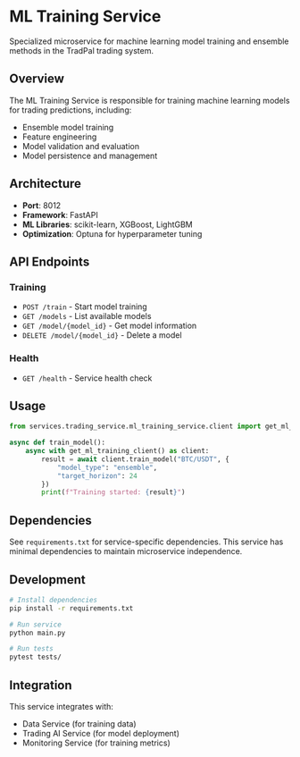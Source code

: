 # ML Training Service

Specialized microservice for machine learning model training and ensemble methods in the TradPal trading system.

## Overview

The ML Training Service is responsible for training machine learning models for trading predictions, including:

- Ensemble model training
- Feature engineering
- Model validation and evaluation
- Model persistence and management

## Architecture

- **Port**: 8012
- **Framework**: FastAPI
- **ML Libraries**: scikit-learn, XGBoost, LightGBM
- **Optimization**: Optuna for hyperparameter tuning

## API Endpoints

### Training
- `POST /train` - Start model training
- `GET /models` - List available models
- `GET /model/{model_id}` - Get model information
- `DELETE /model/{model_id}` - Delete a model

### Health
- `GET /health` - Service health check

## Usage

```python
from services.trading_service.ml_training_service.client import get_ml_training_client

async def train_model():
    async with get_ml_training_client() as client:
        result = await client.train_model("BTC/USDT", {
            "model_type": "ensemble",
            "target_horizon": 24
        })
        print(f"Training started: {result}")
```

## Dependencies

See `requirements.txt` for service-specific dependencies. This service has minimal dependencies to maintain microservice independence.

## Development

```bash
# Install dependencies
pip install -r requirements.txt

# Run service
python main.py

# Run tests
pytest tests/
```

## Integration

This service integrates with:
- Data Service (for training data)
- Trading AI Service (for model deployment)
- Monitoring Service (for training metrics)